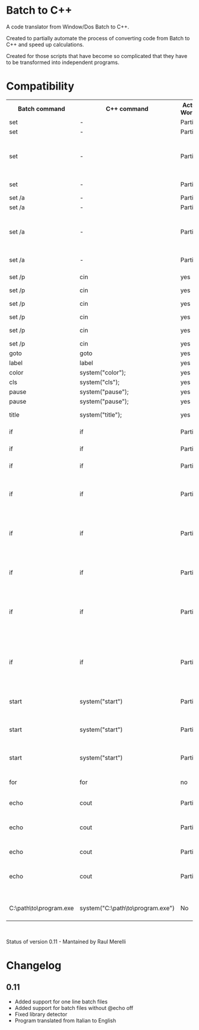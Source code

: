 # Batch to C++
A code translator from Window/Dos Batch to C++.

Created to partially automate the process of converting code from Batch to C++ and speed up calculations.

Created for those scripts that have become so complicated that they have to be transformed into independent programs.

# Compatibility

<table style="width:100%">
  <tr>
    <th>Batch command</th>
    <th>C++ command</th> 
    <th>Actually Working?</th>
	<th>Batch example code (original)</th>
    <th>C++ example code (converted)</th>
	<th>Conversion is correct?</th> 
	<th>Details</th> 	
  </tr>
  <tr>
    <td>set</td>
    <td>-</td> 
    <td>Partially</td>
	<td>set a=1</td>
	<td>a=1;</td>
	<td>yes</td>
	<td></td>
  </tr>
  <tr>
    <td>set</td>
    <td>-</td> 
    <td>Partially</td>
	<td>set a=%a%+1</td>
	<td>a=a+1;</td>
	<td>yes</td>
	<td></td>
  </tr>
  <tr>
    <td>set</td>
    <td>-</td> 
    <td>Partially</td>
	<td>set a=!b!</td>
	<td>a=!b!;</td>
	<td>no</td>
	<td>Doesn't work with delayed expansion variables</td>
  </tr>
  <tr>
    <td>set</td>
    <td>-</td> 
    <td>Partially</td>
	<td>set a=%a%%b%</td>
	<td>a=ab;</td>
	<td>no</td>
	<td>Can't concatenate</td>
  </tr>
  <tr>
    <td>set /a</td>
    <td>-</td> 
    <td>Partially</td>
	<td>set /a a=2+2</td>
	<td>a=2+2;</td>
	<td>yes</td>
	<td></td>
  </tr>
  <tr>
    <td>set /a</td>
    <td>-</td> 
    <td>Partially</td>
	<td>set /a a=%a%+2</td>
	<td>a=a+2;</td>
	<td>yes</td>
	<td></td>
  </tr>
  <tr>
    <td>set /a</td>
    <td>-</td> 
    <td>Partially</td>
	<td>set /a a=!a!+2</td>
	<td>a=!a!+2;</td>
	<td>no</td>
	<td>Doesn't work with delayed expansion variables</td>
  </tr>
  <tr>
    <td>set /a</td>
    <td>-</td> 
    <td>Partially</td>
	<td>set /a a=%a%%b%+1</td>
	<td>a=ab+1;</td>
	<td>no</td>
	<td>Can't concatenate</td>
  </tr>
  <tr>
    <td>set /p</td>
    <td>cin</td> 
    <td>yes</td>
	<td>set /p a=Insert</td>
	<td>cout<<"Insert";<br/>cin>>a;</td>
	<td>yes</td>
	<td></td>
  </tr>
  <tr>
    <td>set /p</td>
    <td>cin</td> 
    <td>yes</td>
	<td>set /p a=</td>
	<td>cin>>a;</td>
	<td>yes</td>
	<td></td>
  </tr>
  <tr>
    <td>set /p</td>
    <td>cin</td> 
    <td>yes</td>
	<td>set /p "a=Insert a: "</td>
	<td>cout<<"Insert a: ";<br/>cin>>a;</td>
	<td>yes</td>
	<td></td>
  </tr>
  <tr>
    <td>set /p</td>
    <td>cin</td> 
    <td>yes</td>
	<td>set /p "a="</td>
	<td>cin>>a;</td>
	<td>yes</td>
	<td></td>
  </tr>
  <tr>
    <td>set /p</td>
    <td>cin</td> 
    <td>yes</td>
	<td>set /p a="Insert a: "</td>
	<td>cout<<"Insert a:";<br/>cin>>a;</td>
	<td>yes</td>
	<td></td>
  </tr>
  <tr>
    <td>set /p</td>
    <td>cin</td> 
    <td>yes</td>
	<td>set /p a=""</td>
	<td>cin>>a;</td>
	<td>yes</td>
	<td></td>
  </tr>
  <tr>
    <td>goto</td>
    <td>goto</td> 
    <td>yes</td>
	<td>goto label</td>
	<td>goto label;</td>
	<td>yes</td>
	<td></td>
  </tr>
  <tr>
    <td>label</td>
    <td>label</td> 
    <td>yes</td>
	<td>:label</td>
	<td>label:</td>
	<td>yes</td>
	<td></td>
  </tr>
  <tr>
    <td>color</td>
    <td>system("color");</td> 
    <td>yes</td>
	<td>color 0a</td>
	<td>system("color 0a");</td>
	<td>yes</td>
	<td></td>
  </tr>
  <tr>
    <td>cls</td>
    <td>system("cls");</td> 
    <td>yes</td>
	<td>cls</td>
	<td>system("cls");</td>
	<td>yes</td>
	<td></td>
  </tr>
  <tr>
    <td>pause</td>
    <td>system("pause");</td> 
    <td>yes</td>
	<td>pause</td>
	<td>system("pause");</td>
	<td>yes</td>
	<td></td>
  </tr>
  <tr>
    <td>pause</td>
    <td>system("pause");</td> 
    <td>yes</td>
	<td>pause >nul</td>
	<td>system("pause >nul");</td>
	<td>yes</td>
	<td></td>
  </tr>
  <tr>
    <td>title</td>
    <td>system("title");</td> 
    <td>yes</td>
	<td>title This is a title</td>
	<td>system("title This is a title");</td>
	<td>yes</td>
	<td></td>
  </tr>
  <tr>
    <td>if</td>
    <td>if</td> 
    <td>Partially</td>
	<td>if "%a%"=="%b%" goto label</td>
	<td>if (a==b)<br>goto label;</td>
	<td>yes</td>
	<td></td>
  </tr>
  <tr>
    <td>if</td>
    <td>if</td> 
    <td>Partially</td>
	<td>if "%a%"=="hi" goto label</td>
	<td>if (a=="hi")<br>goto label;</td>
	<td>yes</td>
	<td></td>
  </tr>
  <tr>
    <td>if</td>
    <td>if</td> 
    <td>Partially</td>
	<td>if "hi"=="%b%" goto label</td>
	<td>if ("hi"==b)<br>goto label;</td>
	<td>yes</td>
	<td></td>
  </tr>
  <tr>
    <td>if</td>
    <td>if</td> 
    <td>Partially</td>
	<td>if "1"=="%b%" goto label</td>
	<td>if (1==b)<br>goto label;</td>
	<td>depends</td>
	<td>If is a number can't distinct int from string</td>
  </tr>
  <tr>
    <td>if</td>
    <td>if</td> 
    <td>Partially</td>
	<td>if "%a%"=="1" goto label</td>
	<td>if (a==1)<br>goto label;</td>
	<td>depends</td>
	<td>If is a number can't distinct int from string</td>
  </tr>
  <tr>
    <td>if</td>
    <td>if</td> 
    <td>Partially</td>
	<td>if "%a%"=="%b%" echo hi</td>
	<td>if (a==b)</td>
	<td>no</td>
	<td>Missing cout, only goto works properly after the if</td>
  </tr>
  <tr>
    <td>if</td>
    <td>if</td> 
    <td>Partially</td>
	<td>if "%a%" EQU "%b%" echo hi</td>
	<td>unknown</td>
	<td>no</td>
	<td>EQU, NEQ, LSS, LEQ, GTR, GEQ are not supported</td>
  </tr>
  <tr>
    <td>if</td>
    <td>if</td> 
    <td>Partially</td>
	<td>if "%a%"=="%b%"(<br>echo hi<br>goto label;)</td>
	<td>unknown</td>
	<td>no</td>
	<td>Missing cout, only goto works properly after the if<br>brackets doesn't exist</td>
  </tr>
  <tr>
    <td>start</td>
    <td>system("start")</td> 
    <td>Partially</td>
	<td>start https://www.website.com</td>
	<td>system("start https://www.website.com")</td>
	<td>yes</td>
	<td></td>
  </tr>
  <tr>
    <td>start</td>
    <td>system("start")</td> 
    <td>Partially</td>
	<td>start C:\file.txt</td>
	<td>ostringstream cmd;<br>cmd.str(""); <br>cmd.clear();<br>cmd&#60;&#60;"start C:\file.txt" ; <br>system(cmd.str().c_str()); </td>
	<td>yes</td>
	<td></td>
  </tr>
  <tr>
    <td>start</td>
    <td>system("start")</td> 
    <td>Partially</td>
	<td>start https://www.website.com</td>
	<td>system("start https://www.website.com")</td>
	<td>yes</td>
	<td></td>
  </tr>
  <tr>
    <td>for</td>
    <td>for</td> 
    <td>no</td>
	<td>unknown</td>
	<td>no output</td>
	<td>no</td>
	<td>"For" is not supported but will be added.</td>
  </tr>
  <tr>
    <td>echo</td>
    <td>cout</td> 
    <td>Partially</td>
	<td>echo.</td>
	<td>cout&#60;&#60;endl;</td>
	<td>yes</td>
	<td></td>
  </tr>
    <tr>
    <td>echo</td>
    <td>cout</td> 
    <td>Partially</td>
	<td>echo %appdata%</td>
	<td>cout&#60;&#60;appdata&#60;&#60;endl;</td>
	<td>Partially</td>
	<td>Not recognized as enviroment variable</td>
  </tr>
  <tr>
    <td>echo</td>
    <td>cout</td> 
    <td>Partially</td>
	<td>echo hi %a%</td>
	<td>cout&#60;&#60;"hi "&#60;&#60;a&#60;&#60;endl;</td>
	<td>yes</td>
	<td></td>
  </tr>
  <tr>
    <td>echo</td>
    <td>cout</td> 
    <td>Partially</td>
	<td>echo hi !a!</td>
	<td>cout&#60;&#60;"hi !a!"&#60;&#60;endl;</td>
	<td>no</td>
	<td>Doesn't work with delayed expansion variables</td>
  </tr>
  <tr>
    <td>C:\path\to\program.exe</td>
    <td>system("C:\path\to\program.exe")</td> 
    <td>No</td>
	<td>C:\path\to\program.exe</td>
	<td>no output</td>
	<td>no</td>
	<td>external or generic command</td>
  </tr>
</table> 
<br>
<p>Status of version 0.11 - Mantained by Raul Merelli</p>


# Changelog
## 0.11
<ul>
  <li>Added support for one line batch files</li>
  <li>Added support for batch files without @echo off</li>
  <li>Fixed library detector</li>
  <li>Program translated from Italian to English</li>
</ul>

